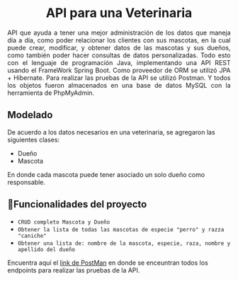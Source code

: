 <h1 align="center"> API para una Veterinaria </h1>
<div align="justify">
API que ayuda a tener una mejor administración de los datos que maneja día a día, como poder relacionar los clientes con sus mascotas, en la cual puede crear, modificar, y obtener datos de las mascotas y sus dueños, como también poder hacer consultas de datos personalizadas. 
Todo esto con el lenguaje de programación Java, implementando una API REST usando el FrameWork Spring Boot. Como proveedor de ORM se utilizó JPA + Hibernate. Para realizar las pruebas de la API se utilizó Postman. Y todos los objetos fueron almacenados en una base de datos MySQL con la herramienta de PhpMyAdmin.
</div>


## Modelado
De acuerdo a los datos necesarios en una veterinaria, se agregaron las siguientes clases:
- Dueño
- Mascota


En donde cada mascota puede tener asociado un solo dueño como responsable.

## :hammer:Funcionalidades del proyecto

- `CRUD completo Mascota y Dueño`
-  `Obtener la lista de todas las mascotas de especie "perro" y razza "caniche"`
-  `Obtener una lista de: nombre de la mascota, especie, raza, nombre y apellido del dueño`

Encuentra aquí el [link de PostMan](https://www.postman.com/jairoixis/workspace/portafolio/collection/36228688-7239b36e-ae51-4c02-ad97-39505ab32219?action=share&creator=36228688) en donde se enceuntran todos los endpoints para realizar las pruebas de la API.
